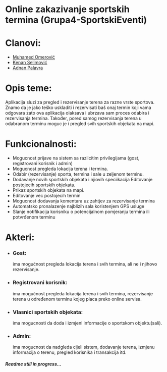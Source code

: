 # Online zakazivanje sportskih termina (Grupa4-SportskiEventi)

# Clanovi:
- [Muhamed Omerović](https://github.com/momerovic4)  
- [Kenan Selimović](https://github.com/KenanSelimovic)
- [Adnan Palavra](https://github.com/plvr99)

# Opis teme: 
 Aplikacija sluzi za pregled i rezervisanje terena za razne vrste sportova. Znamo da je jako teško uskladiti i rezervisati baš onaj termin koji vama odgovara zato ova aplikacija olaksava i ubrzava sam proces odabira i rezervisanja termina. Također, pored samog rezervisanja terena u odabranom terminu moguc je i pregled svih sportskih objekata na mapi.

# Funkcionalnosti:
- Mogucnost prijave na sistem sa razlicitim privilegijama (gost, registrovani korisnik i admin)
- Mogucnost pregleda lokacija terena i termina.
- Odabir (rezervisanje) sporta, termina i sale u zeljenom terminu.
- Dodavanje novih sportskih objekata i njiovih speciikacija Editovanje postojecih sportskih objekata.
- Prikaz sportskih objekata na mapi.
- Editovanje vec postojecih termin
- Mogucnost dodavanja komentara uz zahtjev za rezervisanje termina
- Automatsko pronalazenje najblizih sala koristenjem GPS usluge
- Slanje notifikacija korisniku o potencijalnom pomjeranju termina ili potvrđenom terminu

# Akteri:
- ### Gost: 
   ima mogućnost pregleda lokacija terena i svih termina, ali ne i njihovo rezervisanje.
- ### Registrovani korisnik: 
   ima mogućnost pregleda lokacija terena i svih termina, rezervisanje terena u određenom terminu kojeg placa preko online servisa.
- ### Vlasnici sportskih objekata: 
   ima mogucnosti da doda i izmjeni informacije o sportskom objektu(sali).
- ### Admin: 
   ima mogucnost da nadgleda cijeli sistem, dodavanje terena, izmjenu informacija o terenu, pregled korisnika i transakcija itd.

##### Readme still in progress...
